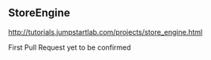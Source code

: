 ## StoreEngine

http://tutorials.jumpstartlab.com/projects/store_engine.html

First Pull Request yet to be confirmed